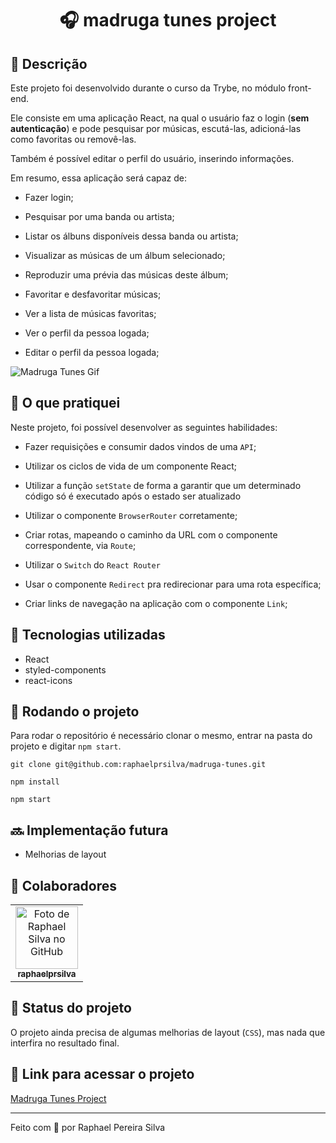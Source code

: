 <h1 align="center">🎧 madruga tunes project</h1>

## :memo: Descrição

Este projeto foi desenvolvido durante o curso da Trybe, no módulo front-end.

Ele consiste em uma aplicação React, na qual o usuário faz o login (**sem autenticação**) e pode pesquisar por músicas, escutá-las, adicioná-las como favoritas ou removê-las.

Também é possível editar o perfil do usuário, inserindo informações.

Em resumo, essa aplicação será capaz de:

- Fazer login;

- Pesquisar por uma banda ou artista;

- Listar os álbuns disponíveis dessa banda ou artista;

- Visualizar as músicas de um álbum selecionado;

- Reproduzir uma prévia das músicas deste álbum;

- Favoritar e desfavoritar músicas;

- Ver a lista de músicas favoritas;

- Ver o perfil da pessoa logada;

- Editar o perfil da pessoa logada;

![Madruga Tunes Gif](https://media.giphy.com/media/rhqiFj4DWRnOfkC7t4/giphy.gif)

## 📝 O que pratiquei

Neste projeto, foi possível desenvolver as seguintes habilidades:

- Fazer requisições e consumir dados vindos de uma `API`;

- Utilizar os ciclos de vida de um componente React;

- Utilizar a função `setState` de forma a garantir que um determinado código só é executado após o estado ser atualizado

- Utilizar o componente `BrowserRouter` corretamente;

- Criar rotas, mapeando o caminho da URL com o componente correspondente, via `Route`;

- Utilizar o `Switch` do `React Router`

- Usar o componente `Redirect` pra redirecionar para uma rota específica;

- Criar links de navegação na aplicação com o componente `Link`;

## :wrench: Tecnologias utilizadas

- React
- styled-components
- react-icons

## :rocket: Rodando o projeto

Para rodar o repositório é necessário clonar o mesmo, entrar na pasta do projeto e digitar `npm start`.

```
git clone git@github.com:raphaelprsilva/madruga-tunes.git
```

```
npm install
```

```
npm start
```

## :soon: Implementação futura

- Melhorias de layout

## :handshake: Colaboradores

<table>
  <tr>
    <td align="center">
      <a href="http://github.com/raphaelprsilva">
        <img src="https://avatars.githubusercontent.com/u/50886915?s=400&u=fa3df0caab0c83b9f88678abd93e8d5a81a5cd6f&v=4" width="100px;" alt="Foto de Raphael Silva no GitHub"/><br>
        <sub>
          <b>raphaelprsilva</b>
        </sub>
      </a>
    </td>
  </tr>
</table>

## :dart: Status do projeto

O projeto ainda precisa de algumas melhorias de layout (`CSS`), mas nada que interfira no resultado final.

## 🔗 Link para acessar o projeto

<a href="https://www.madruga-tunes.elraphael.com.br" target="_blank" rel="noopener">Madruga Tunes Project</a>

---

Feito com 💚 por Raphael Pereira Silva
